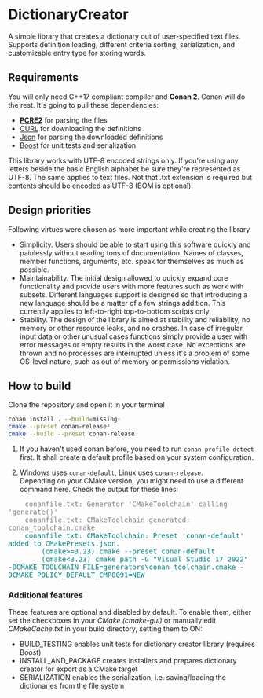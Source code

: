# DictionaryCreator
A simple library that creates a dictionary out of user-specified text files. 
Supports definition loading, different criteria sorting, serialization, and customizable entry type for storing words.

## Requirements
You will only need C++17 compliant compiler and **Conan 2**. Conan will do the rest. It's going to pull these dependencies:
  * [**PCRE2**](https://github.com/PCRE2Project/pcre2/) for parsing the files
  * [CURL](https://github.com/curl/curl) for downloading the definitions
  * [Json](https://github.com/nlohmann/json) for parsing the downloaded definitions
  * [Boost](https://www.boost.org/users/download/) for unit tests and serialization

This library works with UTF-8 encoded strings only. If you're using any letters beside the basic English alphabet be sure they're represented as UTF-8.
The same applies to text files. Not that .txt extension is required but contents should be encoded as UTF-8 (BOM is optional).
  
## Design priorities
Following virtues were chosen as more important while creating the library 
* Simplicity. Users should be able to start using this software quickly and painlessly without reading tons of documentation. 
Names of classes, member functions, arguments, etc. speak for themselves as much as possible.
* Maintainability. The initial design allowed to quickly expand core functionality and provide users with more features such as work with subsets. 
Different languages support is designed so that introducing a new language should be a matter of a few strings addition. 
This currently applies to left-to-right top-to-bottom scripts only.
* Stability. The design of the library is aimed at stability and reliability, no memory or other resource leaks, and no crashes.
In case of irregular input data or other unusual cases functions simply provide a user with error messages or empty results in the worst case. 
No exceptions are thrown and no processes are interrupted unless it's a problem of some OS-level nature, such as out of memory or permissions violation.
  
## How to build

Clone the repository and open it in your terminal

```sh
conan install . --build=missing¹
cmake --preset conan-release²
cmake --build --preset conan-release
```

1. If you haven't used conan before, you need to run `conan profile detect` first. It shall create a default profile based on your system configuration.


2. Windows uses `conan-default`, Linux uses `conan-release`.<br/>Depending on your CMake version, you might need to use a different command here. Check the output for these lines:

<span style="font-family:monospace;color:grey;background-color:">
&emsp;&emsp;&emsp;&emsp;conanfile.txt: Generator 'CMakeToolchain' calling 'generate()'<br/>
&emsp;&emsp;&emsp;&emsp;conanfile.txt: CMakeToolchain generated: conan_toolchain.cmake<br/>
<span style="color:teal">&emsp;&emsp;&emsp;&emsp;conanfile.txt: CMakeToolchain: Preset 'conan-default' added to CMakePresets.json.<br/>
&emsp;&emsp;&emsp;&emsp;&emsp;&emsp;&emsp;&emsp;(cmake>=3.23) cmake --preset conan-default<br/>
&emsp;&emsp;&emsp;&emsp;&emsp;&emsp;&emsp;&emsp;(cmake<3.23) cmake path -G "Visual Studio 17 2022" <nobr>-DCMAKE_TOOLCHAIN_FILE=generators\conan_toolchain.cmake</nobr>  -DCMAKE_POLICY_DEFAULT_CMP0091=NEW<br/>
</span></span>

### Additional features

These features are optional and disabled by default. To enable them, either set the checkboxes in your _CMake (cmake-gui)_ or manually edit _CMakeCache.txt_ in your build directory, setting them to ON:
* BUILD_TESTING enables unit tests for dictionary creator library (requires Boost)
* INSTALL_AND_PACKAGE creates installers and prepares dictionary creator for export as a CMake target
* SERIALIZATION enables the serialization, i.e. saving/loading the dictionaries from the file system